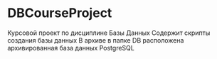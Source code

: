# DBCourseProject
Курсовой проект по дисциплине Базы Данных
Содержит скрипты создания базы данных
В архиве в папке DB расположена архивированная база данных PostgreSQL
